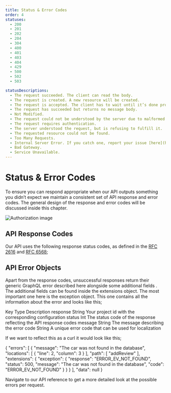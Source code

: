 ```yaml
---
title: Status & Error Codes
order: 4
statuses:
  - 200
  - 201
  - 202
  - 204
  - 304
  - 400
  - 401
  - 403
  - 404
  - 429
  - 500
  - 502
  - 503

statusDescriptions:
  - The request succeeded. The client can read the body.
  - The request is created. A new resource will be created.
  - The request is accepted. The client has to wait until it’s done processing.
  - The request has succeeded but returns no message body.
  - Not Modified.
  - The request could not be understood by the server due to malformed syntax.
  - The request requires authentication.
  - The server understood the request, but is refusing to fulfill it.
  - The requested resource could not be found.
  - Too Many Requests.
  - Internal Server Error. If you catch one, report your issue [here](https://google.com).
  - Bad Gateway.
  - Service Unavailable.
---
```

# Status & Error Codes

To ensure you can respond appropriate when our API outputs something you didn’t expect we maintain a consistent set of API response and error codes. The general design of the response and error codes will be discussed inside this chapter.

![Authorization image](status-and-error-codes.png)

## API Response Codes

Our API uses the following response status codes, as defined in the [RFC 2616](https://www.ietf.org/rfc/rfc2616.txt) and [RFC 6568](https://www.ietf.org/rfc/rfc6585.txt);

<status-table :statuses="statuses" :descriptions="statusDescriptions"></status-table>

## API Error Objects

Apart from the response codes, unsuccessful responses return their generic GraphQL error described here alongside some additional fields . The additional fields can be found inside the  extensions object. The most important one here is the  exception  object. This one contains all the information about the error and looks like this;

<c-table>
    <c-row>
        <c-cell tag="th">Key</c-cell>
        <c-cell tag="th">Type</c-cell>
        <c-cell tag="th">Description</c-cell>
    </c-row>
    <c-row>
        <c-cell font-family="mono">response</c-cell>
        <c-cell font-family="mono" color="warning">String</c-cell>
        <c-cell>Your project id with the corresponding configuration</c-cell>
    </c-row>
    <c-row>
        <c-cell font-family="mono">status</c-cell>
        <c-cell font-family="mono" color="success">Int</c-cell>
        <c-cell>The status code of the response reflecting the API response codes</c-cell>
    </c-row>  
    <c-row>
        <c-cell font-family="mono">message</c-cell>
        <c-cell font-family="mono" color="warning">String</c-cell>
        <c-cell>The message describing the error</c-cell>
    </c-row>
    <c-row>
        <c-cell font-family="mono">code</c-cell>
        <c-cell font-family="mono" color="warning">String</c-cell>
        <c-cell>A unique error code that can be used for localization</c-cell>
    </c-row>
</c-table>

If we want to reflect this as a curl it would look like this;

<code-block prefix="Error" title="Error objects">
{
  "errors": [
    {
      "message": "The car was not found in the database",
      "locations": [
        {
          "line": 2,
          "column": 3
        }
      ],
      "path": [
        "addReview"
      ],
      "extensions": {
        "exception": {
          "response": "ERROR_EV_NOT_FOUND",
          "status": 500,
          "message": "The car was not found in the database",
          "code": "ERROR_EV_NOT_FOUND"
        }
      }
    }
  ],
  "data": null
}
</code-block>

Navigate to our API reference to get a more detailed look at the possible errors per request.
